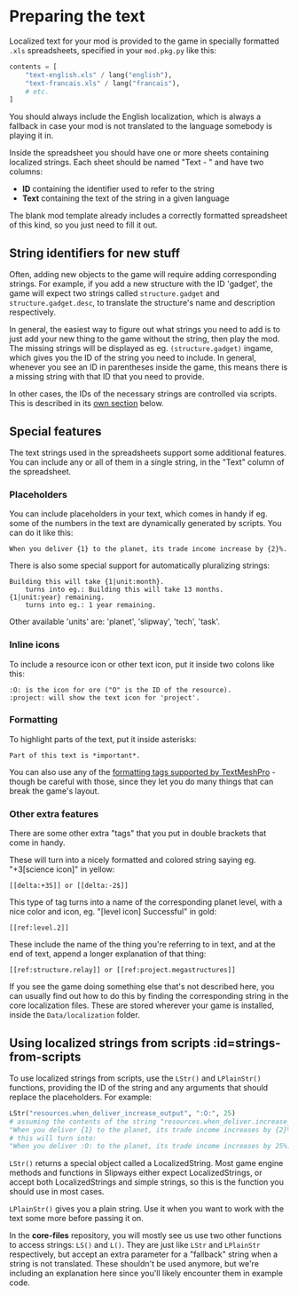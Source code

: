 # Preparing the text

Localized text for your mod is provided to the game in specially formatted `.xls` spreadsheets, specified in your `mod.pkg.py` like this:
```py
contents = [
    "text-english.xls" / lang("english"),
    "text-francais.xls" / lang("francais"),
    # etc.
]
```

You should always include the English localization, which is always a fallback in case your mod is not translated to the language somebody is playing it in.

Inside the spreadsheet you should have one or more sheets containing localized strings. Each sheet should be named "Text - <something>" and have two columns:
* **ID** containing the identifier used to refer to the string
* **Text** containing the text of the string in a given language

The blank mod template already includes a correctly formatted spreadsheet of this kind, so you just need to fill it out.

## String identifiers for new stuff

Often, adding new objects to the game will require adding corresponding strings. For example, if you add a new structure with the ID 'gadget', the game will expect two strings called `structure.gadget` and `structure.gadget.desc`, to translate the structure's name and description respectively.

In general, the easiest way to figure out what strings you need to add is to just add your new thing to the game without the string, then play the mod. The missing strings will be displayed as eg. `(structure.gadget)` ingame, which gives you the ID of the string you need to include. In general, whenever you see an ID in parentheses inside the game, this means there is a missing string with that ID that you need to provide.

In other cases, the IDs of the necessary strings are controlled via scripts. This is described in its [own section](#strings-from-scripts) below.

## Special features

The text strings used in the spreadsheets support some additional features. You can include any or all of them in a single string, in the "Text" column of the spreadsheet.

### Placeholders

You can include placeholders in your text, which comes in handy if eg. some of the numbers in the text are dynamically generated by scripts. You can do it like this:

```
When you deliver {1} to the planet, its trade income increase by {2}%.
```

There is also some special support for automatically pluralizing strings:

```
Building this will take {1|unit:month}.
    turns into eg.: Building this will take 13 months.
{1|unit:year} remaining.
    turns into eg.: 1 year remaining.
```

Other available 'units' are: 'planet', 'slipway', 'tech', 'task'.

### Inline icons

To include a resource icon or other text icon, put it inside two colons like this:
```
:O: is the icon for ore ("O" is the ID of the resource).
:project: will show the text icon for 'project'.
```

### Formatting

To highlight parts of the text, put it inside asterisks:

```
Part of this text is *important*.
```

You can also use any of the [formatting tags supported by TextMeshPro](http://digitalnativestudios.com/textmeshpro/docs/rich-text/) - though be careful with those, since they let you do many things that can break the game's layout.

### Other extra features

There are some other extra "tags" that you put in double brackets that come in handy.

These will turn into a nicely formatted and colored string saying eg. "+3[science icon]" in yellow:
```
[[delta:+3S]] or [[delta:-2$]]
```

This type of tag turns into a name of the corresponding planet level, with a nice color and icon, eg. "[level icon] Successful" in gold:
```
[[ref:level.2]] 
```

These include the name of the thing you're referring to in text, and at the end of text, append a longer explanation of that thing:
```
[[ref:structure.relay]] or [[ref:project.megastructures]]
```

If you see the game doing something else that's not described here, you can usually find out how to do this by finding the corresponding string in the core localization files. These are stored wherever your game is installed, inside the `Data/localization` folder.

## Using localized strings from scripts :id=strings-from-scripts

To use localized strings from scripts, use the `LStr()` and `LPlainStr()` functions, providing the ID of the string and any arguments that should replace the placeholders. For example:

```py
LStr("resources.when_deliver_increase_output", ":O:", 25)
# assuming the contents of the string "resources.when_deliver.increase_output" are like this:
"When you deliver {1} to the planet, its trade income increases by {2}%."
# this will turn into:
"When you deliver :O: to the planet, its trade income increases by 25%." # :O: will display as the 'ore' icon
```

`LStr()` returns a special object called a LocalizedString. Most game engine methods and functions in Slipways either expect LocalizedStrings, or accept both LocalizedStrings and simple strings, so this is the function you should use in most cases.

`LPlainStr()` gives you a plain string. Use it when you want to work with the text some more before passing it on.

In the **core-files** repository, you will mostly see us use two other functions to access strings: `LS()` and `L()`. They are just like `LStr` and `LPlainStr` respectively, but accept an extra parameter for a "fallback" string when a string is not translated. These shouldn't be used anymore, but we're including an explanation here since you'll likely encounter them in example code.
